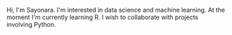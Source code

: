 Hi, I'm Sayonara. I'm interested in data science and machine learning. At the moment I'm currently learning R.
I wish to collaborate with projects involving Python.


